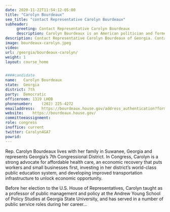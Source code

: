 ```yaml
---
date: 2020-11-22T11:54:12-05:00
title: "Carolyn Bourdeaux"
seo_title: "contact Representative Carolyn Bourdeaux"
subheader:
     greeting: Contact Representative Carolyn Bourdeaux 
     description: Carolyn Bourdeaux is an American politician and former professor who is serving as the U.S. Representative for Georgia's 7th congressional district. A member of the Democratic Party, she was a professor at the Andrew Young School of Public Policy at Georgia State University from 2003 to 2021.
description: Contact Representative Carolyn Bourdeaux of Georgia. Contact information for Carolyn Bourdeaux includes email address, phone number, and mailing address.
image: bourdeaux-carolyn.jpeg
video: 
url: /georgia/bourdeaux-carolyn/
weight: 1
layout: course_home


####candidate
name:	Carolyn Bourdeaux
state:	Georgia
district: 7th
party:	Democratic
officeroom:	1319 LHOB
phonenumber:	(202) 225-4272
emailaddress:	https://bourdeaux.house.gov/address_authentication?form=/contact
website:	https://bourdeaux.house.gov/
committeeassignment: 
role: congress
inoffice: current
twitter: Carolyn4GA7
powrid: 
---
```


Rep. Carolyn Bourdeaux lives with her family in Suwanee, Georgia and represents Georgia’s 7th Congressional District. In Congress, Carolyn is a strong advocate for affordable health care, an economic recovery that puts workers and small businesses first, investing in her district’s world-class public education system, and developing improved transportation infrastructure to unlock economic opportunity.

Before her election to the U.S. House of Representatives, Carolyn taught as a professor of public management and policy at the Andrew Young School of Policy Studies at Georgia State University, and has served in a number of public service roles during her career…